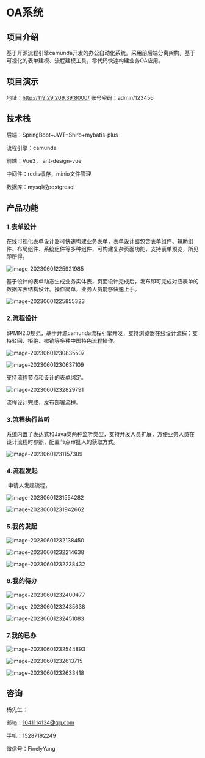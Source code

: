 # OA系统

##  项目介绍

​    基于开源流程引擎camunda开发的办公自动化系统。采用前后端分离架构，基于可视化的表单建模、流程建模工具，零代码快速构建业务OA应用。

## 项目演示

地址：http://119.29.209.39:8000/  账号密码：admin/123456

## 技术栈

后端：SpringBoot+JWT+Shiro+mybatis-plus

流程引擎：camunda

前端：Vue3， ant-design-vue

中间件：redis缓存，minio文件管理

数据库：mysql或postgresql

## 产品功能

### 1.表单设计

   在线可视化表单设计器可快速构建业务表单，表单设计器包含表单组件、辅助组件、布局组件、系统组件等多种组件，可构建复杂页面功能，支持表单预览，所见即所得。

![image-20230601225921985](images/image-20230601225921985.png)

   基于设计的表单动态生成业务实体表，页面设计完成后，发布即可完成对应表单的数据库表结构设计。操作简单，业务人员能够快速上手。

![image-20230601225855323](images/image-20230601225855323.png)

### 2.流程设计

​    BPMN2.0规范，基于开源camunda流程引擎开发，支持浏览器在线设计流程；支持驳回、拒绝、撤销等多种中国特色流程操作。

![image-20230601230835507](images/image-20230601230835507.png)

![image-20230601230637109](images/image-20230601230637109.png)

支持流程节点和设计的表单绑定。

![image-20230601232829791](images/image-20230601232829791.png)

流程设计完成，发布部署流程。

### 3.流程执行监听

​     系统内置了表达式和Java类两种监听类型，支持开发人员扩展，方便业务人员在设计流程时参照，配置节点审批人的获取方式。

![image-20230601231157309](images/image-20230601231157309.png)

### 4.流程发起

​      申请人发起流程。

![image-20230601231554282](images/image-20230601231554282.png)

![image-20230601231942662](images/image-20230601231942662.png)

### 5.我的发起

![image-20230601232138450](images/image-20230601232138450.png)

![image-20230601232214638](images/image-20230601232214638.png)

![image-20230601232238432](images/image-20230601232238432.png)

### 6.我的待办

![image-20230601232400477](images/image-20230601232400477.png)

![image-20230601232435638](images/image-20230601232435638.png)

![image-20230601232451083](images/image-20230601232451083.png)

### 7.我的已办

![image-20230601232544893](images/image-20230601232544893.png)

 ![image-20230601232613715](images/image-20230601232613715.png)

![image-20230601232633418](images/image-20230601232633418.png)

## 咨询

杨先生：

邮箱：[1041114134@qq.com](mailto:835487894@qq.com)

手机：15287192249

微信号：FinelyYang
